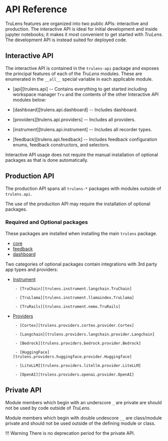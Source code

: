 # API Reference

TruLens features are organized into two public APIs: interactive and production. The
interactive API is ideal for initial development and inside jupyter notebooks;
it makes it most convenient to get started with _TruLens_. The development API
is instead suited for deployed code.

## Interactive API

The interactive API is contained in the `trulens-api` package and exposes
the principal features of each of the _TruLens_ modules. These are enumerated in
the `__all__` special variable in each applicable module.

- [api][trulens.api] -- Contains everything to get started including
  workspace manager `Tru` and the contents of the other Interactive API modules
  below:

- [dashboard][trulens.api.dashboard] -- Includes dashboard.

- [providers][trulens.api.providers] -- Includes all providers.

- [instrument][trulens.api.instrument] -- Includes all recorder
  types.

- [feedback][trulens.api.feedback] -- Includes feedback
  configuration enums, feedback constructors, and selectors.

Interactive API usage does not require the manual installation of optional
packages as that is done automatically.

## Production API

The production API spans all `trulens-*` packages with modules outside of `trulens.api`.

The use of the production API may require the installation of optional packages.

### Required and Optional packages

These packages are installed when installing the main `trulens` package.

- [core](trulens/core)
- [feedback](trulens/feedback)
- [dashboard](trulens/dashboard)

Two categories of optional packages contain integrations with 3rd party app types and providers:

- [Instrument](instrument/index.md)

       - [TruChain][trulens.instrument.langchain.TruChain]

       - [TruLlama][trulens.instrument.llamaindex.TruLlama]

       - [TruRails][trulens.instrument.nemo.TruRails]

- [Providers](providers/index.md)

       - [Cortex][trulens.providers.cortex.provider.Cortex]

       - [Langchain][trulens.providers.langchain.provider.Langchain]

       - [Bedrock][trulens.providers.bedrock.provider.Bedrock]

       - [HuggingFace][trulens.providers.huggingface.provider.Huggingface]

       - [LiteLLM][trulens.providers.litellm.provider.LiteLLM]

       - [OpenAI][trulens.providers.openai.provider.OpenAI]

## Private API

Module members which begin with an underscore `_` are private are should not be
used by code outside of _TruLens_.

Module members which begin with double undescore `__` are class/module private
and should not be used outside of the defining module or class.

!!! Warning
    There is no deprecation period for the private API.

